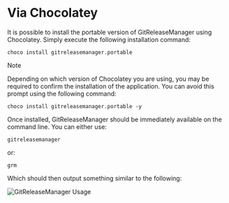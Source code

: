# Via Chocolatey

It is possible to install the portable version of GitReleaseManager using Chocolatey.  Simply execute the following installation command:

```choco install gitreleasemanager.portable```

<div class="admonition error">
    <p class="first admonition-title">Note</p>
    <p class="last">
        Depending on which version of Chocolatey you are using, you may be required to confirm the installation of the application.  You can avoid this prompt using the following command:

```choco install gitreleasemanager.portable -y```
    </p>
</div>

Once installed, GitReleaseManager should be immediately available on the command line.  You can either use:

```
gitreleasemanager
```

or:

```
grm
```

Which should then output something similar to the following:

![GitReleaseManager Usage](https://raw.githubusercontent.com/GitTools/GitReleaseManager/develop/docs/images/grm-usage.png)